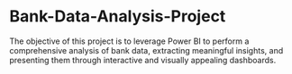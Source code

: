 # Bank-Data-Analysis-Project
The objective of this project is to leverage Power BI to perform a comprehensive analysis of bank data, extracting meaningful insights, and presenting them through interactive and visually appealing dashboards.
